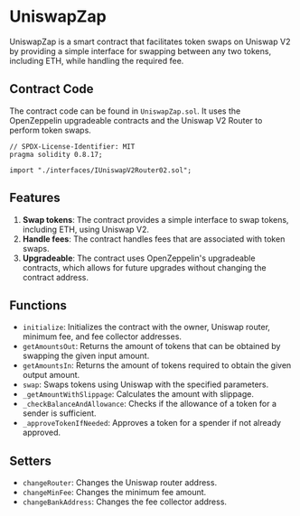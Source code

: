 # UniswapZap

UniswapZap is a smart contract that facilitates token swaps on Uniswap V2 by providing a simple interface for swapping between any two tokens, including ETH, while handling the required fee.

## Contract Code

The contract code can be found in `UniswapZap.sol`. It uses the OpenZeppelin upgradeable contracts and the Uniswap V2 Router to perform token swaps.

```solidity
// SPDX-License-Identifier: MIT
pragma solidity 0.8.17;

import "./interfaces/IUniswapV2Router02.sol";

```

## Features

1. **Swap tokens**: The contract provides a simple interface to swap tokens, including ETH, using Uniswap V2.
2. **Handle fees**: The contract handles fees that are associated with token swaps.
3. **Upgradeable**: The contract uses OpenZeppelin's upgradeable contracts, which allows for future upgrades without changing the contract address.

## Functions

- `initialize`: Initializes the contract with the owner, Uniswap router, minimum fee, and fee collector addresses.
- `getAmountsOut`: Returns the amount of tokens that can be obtained by swapping the given input amount.
- `getAmountsIn`: Returns the amount of tokens required to obtain the given output amount.
- `swap`: Swaps tokens using Uniswap with the specified parameters.
- `_getAmountWithSlippage`: Calculates the amount with slippage.
- `_checkBalanceAndAllowance`: Checks if the allowance of a token for a sender is sufficient.
- `_approveTokenIfNeeded`: Approves a token for a spender if not already approved.

## Setters

- `changeRouter`: Changes the Uniswap router address.
- `changeMinFee`: Changes the minimum fee amount.
- `changeBankAddress`: Changes the fee collector address.
